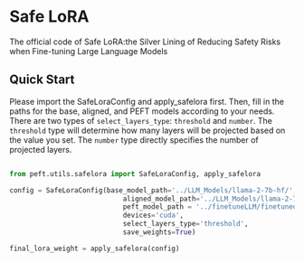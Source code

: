 # Safe LoRA 

The official code of Safe LoRA:the Silver Lining of Reducing Safety Risks when Fine-tuning Large Language Models


## Quick Start

Please import the SafeLoraConfig and apply_safelora first.
Then, fill in the paths for the base, aligned, and PEFT models according to your needs. There are two types of `select_layers_type`: `threshold` and `number`. The `threshold` type will determine how many layers will be projected based on the value you set. The `number` type directly specifies the number of projected layers.

```python

from peft.utils.safelora import SafeLoraConfig, apply_safelora

config = SafeLoraConfig(base_model_path='../LLM_Models/llama-2-7b-hf/',\
                            aligned_model_path='../LLM_Models/llama-2-7b-chat-fp16/',
                            peft_model_path = '../finetuneLLM/finetuned_models/samsumBad-7b-fp16-peft-seed-42',
                            devices='cuda',
                            select_layers_type='threshold',
                            save_weights=True)

final_lora_weight = apply_safelora(config)

```
